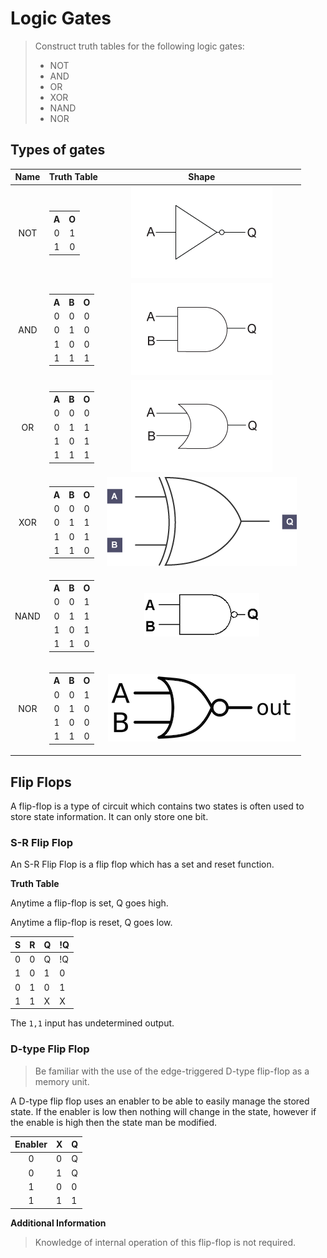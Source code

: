 # Logic Gates

> Construct truth tables for the following logic gates:
> * NOT
> * AND
> * OR
> * XOR
> * NAND
> * NOR

## Types of gates

| Name | Truth Table | Shape |
| :--: | :---------: | :---: |
| NOT | <table><tr><th>A</th><th>O</th></tr><tr><td>0</td><td>1</td></tr> <tr><td>1</td><td>0</td></tr></table> | ![](resources/NOT.gif) |
| AND | <table><tr><th>A</th><th>B</th><th>O</th></tr><tr><td>0</td><td>0</td><td>0</td></tr> <tr><td>0</td><td>1</td><td>0</td></tr><tr><td>1</td><td>0</td><td>0</td></tr><tr><td>1</td><td>1</td><td>1</td></tr></table> | ![](resources/AND.gif)  |
| OR | <table><tr><th>A</th><th>B</th><th>O</th></tr><tr><td>0</td><td>0</td><td>0</td></tr> <tr><td>0</td><td>1</td><td>1</td></tr><tr><td>1</td><td>0</td><td>1</td></tr><tr><td>1</td><td>1</td><td>1</td></tr></table> | ![](resources/OR.gif) |
| XOR | <table><tr><th>A</th><th>B</th><th>O</th></tr><tr><td>0</td><td>0</td><td>0</td></tr> <tr><td>0</td><td>1</td><td>1</td></tr><tr><td>1</td><td>0</td><td>1</td></tr><tr><td>1</td><td>1</td><td>0</td></tr></table> |![](resources/XOR.png) |
| NAND | <table><tr><th>A</th><th>B</th><th>O</th></tr><tr><td>0</td><td>0</td><td>1</td></tr> <tr><td>0</td><td>1</td><td>1</td></tr><tr><td>1</td><td>0</td><td>1</td></tr><tr><td>1</td><td>1</td><td>0</td></tr></table> |![](resources/NAND.png) |
| NOR | <table><tr><th>A</th><th>B</th><th>O</th></tr><tr><td>0</td><td>0</td><td>1</td></tr> <tr><td>0</td><td>1</td><td>0</td></tr><tr><td>1</td><td>0</td><td>0</td></tr><tr><td>1</td><td>1</td><td>0</td></tr></table> |![](resources/NOR.png) |

## Flip Flops

A flip-flop is a type of circuit which contains two states is often used to store state information. It can only store one bit.

### S-R Flip Flop

An S-R Flip Flop is a flip flop which has a set and reset function.

**Truth Table**

Anytime a flip-flop is set, Q goes high.

Anytime a flip-flop is reset, Q goes low.

| S | R | Q | !Q |
| :--- | :--- | :--- | :--- |
| 0 | 0 | Q | \!Q | 
| 1 | 0 | 1 | 0 | 
| 0 | 1 | 0 | 1 |
| 1 | 1  | X | X |

The `1,1` input has undetermined output.

### D-type Flip Flop

> Be familiar with the use of the edge-triggered
> D-type flip-flop as a memory unit.

A D-type flip flop uses an enabler to be able to easily manage the stored state.
If the enabler is low then nothing will change in the state, however if the enable is high then the state man be modified.

| Enabler | X | Q |
| :-----: | :--- | :--- |
| 0 | 0 | Q |
| 0 | 1 | Q |
| 1 | 0 | 0 |
| 1 | 1 | 1 |



**Additional Information**
> Knowledge of internal operation of this flip-flop is
> not required.
